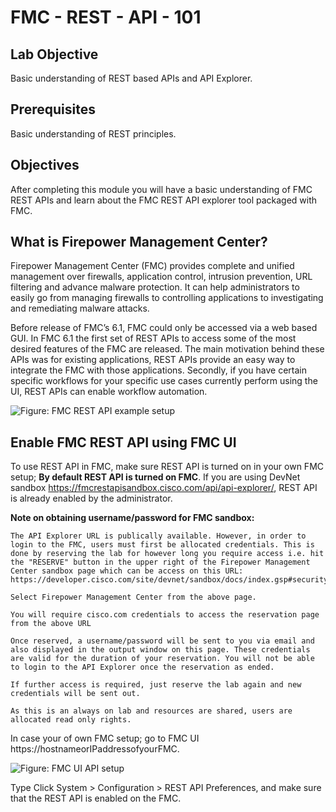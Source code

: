# FMC - REST - API - 101

## Lab Objective

Basic understanding of REST based APIs and API Explorer.  


## Prerequisites
Basic understanding of REST principles.


## Objectives
After completing this module you will have a basic understanding of FMC REST APIs and learn about the FMC REST API explorer tool packaged with FMC.


## What is Firepower Management Center?
Firepower Management Center (FMC) provides complete and unified management over firewalls, application control, intrusion prevention, URL filtering and advance malware protection. It can help administrators to easily go from managing firewalls to controlling applications to investigating and remediating malware attacks.

Before release of FMC’s 6.1, FMC could only be accessed via a web based GUI. In FMC 6.1 the first set of REST APIs to access some of the most desired features of the FMC are released. The main motivation behind these APIs was for existing applications, REST APIs provide an easy way to integrate the FMC with those applications. Secondly, if you have certain specific workflows for your specific use cases currently perform using the UI, REST APIs can enable workflow automation.

![Figure: FMC REST API example setup](/posts/files/firepower-restapi-101/assets/images/FMC1.png)

## Enable FMC REST API using FMC UI
To use REST API in FMC, make sure REST API is turned on in your own FMC setup; **By default REST API is turned on FMC**.
If you are using DevNet sandbox  https://fmcrestapisandbox.cisco.com/api/api-explorer/, REST API is already enabled by the administrator.

**Note on obtaining username/password for FMC sandbox:**
```shell
The API Explorer URL is publically available. However, in order to login to the FMC, users must first be allocated credentials. This is done by reserving the lab for however long you require access i.e. hit the "RESERVE" button in the upper right of the Firepower Management Center sandbox page which can be access on this URL: https://developer.cisco.com/site/devnet/sandbox/docs/index.gsp#security/overview

Select Firepower Management Center from the above page.

You will require cisco.com credentials to access the reservation page from the above URL

Once reserved, a username/password will be sent to you via email and also displayed in the output window on this page. These credentials are valid for the duration of your reservation. You will not be able to login to the API Explorer once the reservation as ended.

If further access is required, just reserve the lab again and new credentials will be sent out.

As this is an always on lab and resources are shared, users are allocated read only rights.
```

In case your of own FMC setup; go to FMC UI https://hostnameorIPaddressofyourFMC.

![Figure: FMC UI API setup](/posts/files/firepower-restapi-101/assets/images/fmcui.png)

Type Click System \> Configuration \> REST API Preferences, and make sure that the REST API is enabled on the FMC.
